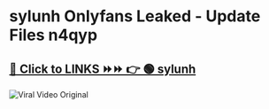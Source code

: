 
 # sylunh Onlyfans Leaked - Update Files n4qyp

## <h2><a href="https://clipsfans.com/sylunh&ref=git">🔗 Click to LINKS ⏩⏩ 👉 🟢 sylunh </a></h2>

<a href="https://clipsfans.com/sylunh&ref=git" rel="nofollow" data-target="animated-image.originalLink"><img src="https://i.ibb.co.com/xMMVF88/686577567.gif" alt="Viral Video Original" style="max-width: 100%; display: inline-block;" data-target="animated-image.originalImage"></a>

